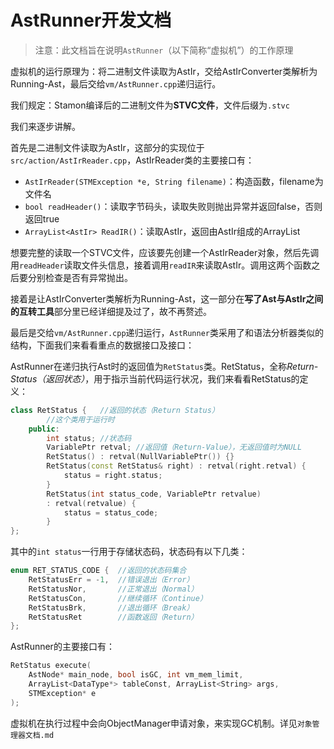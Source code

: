 # AstRunner开发文档

> 注意：此文档旨在说明``AstRunner``（以下简称“虚拟机”）的工作原理

虚拟机的运行原理为：将二进制文件读取为AstIr，交给AstIrConverter类解析为Running-Ast，最后交给``vm/AstRunner.cpp``递归运行。

我们规定：Stamon编译后的二进制文件为**STVC文件**，文件后缀为``.stvc``

我们来逐步讲解。

首先是二进制文件读取为AstIr，这部分的实现位于``src/action/AstIrReader.cpp``，AstIrReader类的主要接口有：

* ``AstIrReader(STMException *e, String filename)``：构造函数，filename为文件名
* ``bool readHeader()``：读取字节码头，读取失败则抛出异常并返回false，否则返回true
* ``ArrayList<AstIr> ReadIR()``：读取AstIr，返回由AstIr组成的ArrayList

想要完整的读取一个STVC文件，应该要先创建一个AstIrReader对象，然后先调用``readHeader``读取文件头信息，接着调用``readIR``来读取AstIr。调用这两个函数之后要分别检查是否有异常抛出。

接着是让AstIrConverter类解析为Running-Ast，这一部分在**写了Ast与AstIr之间的互转工具**部分里已经详细提及过了，故不再赘述。

最后是交给``vm/AstRunner.cpp``递归运行，``AstRunner``类采用了和语法分析器类似的结构，下面我们来看看重点的数据接口及接口：

AstRunner在递归执行Ast时的返回值为``RetStatus``类。RetStatus，全称*Return-Status（返回状态）*，用于指示当前代码运行状况，我们来看看RetStatus的定义：

```C++
class RetStatus {	//返回的状态（Return Status）
        //这个类用于运行时
    public:
        int status;	//状态码
        VariablePtr retval;	//返回值（Return-Value），无返回值时为NULL
        RetStatus() : retval(NullVariablePtr()) {}
        RetStatus(const RetStatus& right) : retval(right.retval) {
            status = right.status;
        }
        RetStatus(int status_code, VariablePtr retvalue) 
        : retval(retvalue) {
            status = status_code;
        }
};
```

其中的``int status``一行用于存储状态码，状态码有以下几类：

```C++
enum RET_STATUS_CODE {	//返回的状态码集合
    RetStatusErr = -1,	//错误退出（Error）
    RetStatusNor,		//正常退出（Normal）
    RetStatusCon,		//继续循环（Continue）
    RetStatusBrk,		//退出循环（Break）
    RetStatusRet		//函数返回（Return）
};
```

AstRunner的主要接口有：

```C++
RetStatus execute(
    AstNode* main_node, bool isGC, int vm_mem_limit,
    ArrayList<DataType*> tableConst, ArrayList<String> args,
    STMException* e
);
```

虚拟机在执行过程中会向ObjectManager申请对象，来实现GC机制。详见``对象管理器文档.md``